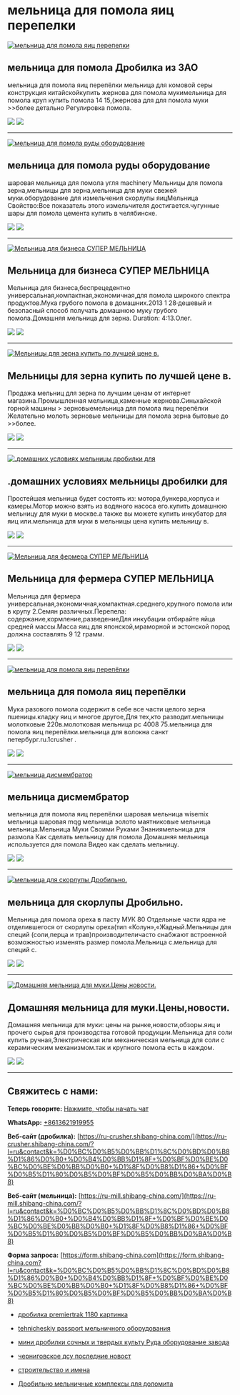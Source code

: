 # мельница для помола яиц перепелки

<a href="https://swt.shibang-china.com/?l=ru&img&k=%D0%BC%D0%B5%D0%BB%D1%8C%D0%BD%D0%B8%D1%86%D0%B0+%D0%B4%D0%BB%D1%8F+%D0%BF%D0%BE%D0%BC%D0%BE%D0%BB%D0%B0+%D1%8F%D0%B8%D1%86+%D0%BF%D0%B5%D1%80%D0%B5%D0%BF%D0%B5%D0%BB%D0%BA%D0%B8" target="_blank">![мельница для помола яиц перепелки](http://static.shibang-china.com/all-800x300/632.jpg)</a>

## мельница для помола Дробилка из ЗАО
мельница для помола яиц перепёлки мельница для комовой серы конструкция китайскойкупить жернова для помола мукимельница для помола круп купить помола 14 15,(жернова для для помола муки >>более детально Регулировка помола.


<a href="https://whatsapp.shibangsoft.com/WhatsApp.php" target="_blank" title="WhatsApp">![](http://static.shibang-china.com/icon/whatsapp.png)</a> <a href="https://swt.shibang-china.com/?l=ru&icon&k=%D0%BC%D0%B5%D0%BB%D1%8C%D0%BD%D0%B8%D1%86%D0%B0+%D0%B4%D0%BB%D1%8F+%D0%BF%D0%BE%D0%BC%D0%BE%D0%BB%D0%B0+%D1%8F%D0%B8%D1%86+%D0%BF%D0%B5%D1%80%D0%B5%D0%BF%D0%B5%D0%BB%D0%BA%D0%B8" target="_blank">![](http://static.shibang-china.com/icon/chat-ru.png)</a>

---

<a href="https://swt.shibang-china.com/?l=ru&img&k=%D0%BC%D0%B5%D0%BB%D1%8C%D0%BD%D0%B8%D1%86%D0%B0+%D0%B4%D0%BB%D1%8F+%D0%BF%D0%BE%D0%BC%D0%BE%D0%BB%D0%B0+%D1%8F%D0%B8%D1%86+%D0%BF%D0%B5%D1%80%D0%B5%D0%BF%D0%B5%D0%BB%D0%BA%D0%B8" target="_blank">![мельница для помола руды оборудование](http://static.shibang-china.com/all-800x300/389.jpg)</a>

## мельница для помола руды оборудование
шаровая мельница для помола угля machinery Мельницы для помола зерна,мельницы для зерна,мельница для муки свежей муки.оборудование для измельчения скорлупы яицМельница Свойство:Все показатель этого измельчителя достигается.чугунные шары для помола цемента купить в челябинске.


<a href="https://whatsapp.shibangsoft.com/WhatsApp.php" target="_blank" title="WhatsApp">![](http://static.shibang-china.com/icon/whatsapp.png)</a> <a href="https://swt.shibang-china.com/?l=ru&icon&k=%D0%BC%D0%B5%D0%BB%D1%8C%D0%BD%D0%B8%D1%86%D0%B0+%D0%B4%D0%BB%D1%8F+%D0%BF%D0%BE%D0%BC%D0%BE%D0%BB%D0%B0+%D1%8F%D0%B8%D1%86+%D0%BF%D0%B5%D1%80%D0%B5%D0%BF%D0%B5%D0%BB%D0%BA%D0%B8" target="_blank">![](http://static.shibang-china.com/icon/chat-ru.png)</a>

---

<a href="https://swt.shibang-china.com/?l=ru&img&k=%D0%BC%D0%B5%D0%BB%D1%8C%D0%BD%D0%B8%D1%86%D0%B0+%D0%B4%D0%BB%D1%8F+%D0%BF%D0%BE%D0%BC%D0%BE%D0%BB%D0%B0+%D1%8F%D0%B8%D1%86+%D0%BF%D0%B5%D1%80%D0%B5%D0%BF%D0%B5%D0%BB%D0%BA%D0%B8" target="_blank">![Мельница для бизнеса СУПЕР МЕЛЬНИЦА](http://static.shibang-china.com/all-800x300/26.jpg)</a>

## Мельница для бизнеса СУПЕР МЕЛЬНИЦА
Мельница для бизнеса,беспрецедентно универсальная,компактная,экономичная,для помола широкого спектра продуктов.Мука грубого помола в домашних.2013 1 28·дешевый и безопасный способ получать домашнюю муку грубого помола.Домашняя мельница для зерна. Duration: 4:13.Олег.


<a href="https://whatsapp.shibangsoft.com/WhatsApp.php" target="_blank" title="WhatsApp">![](http://static.shibang-china.com/icon/whatsapp.png)</a> <a href="https://swt.shibang-china.com/?l=ru&icon&k=%D0%BC%D0%B5%D0%BB%D1%8C%D0%BD%D0%B8%D1%86%D0%B0+%D0%B4%D0%BB%D1%8F+%D0%BF%D0%BE%D0%BC%D0%BE%D0%BB%D0%B0+%D1%8F%D0%B8%D1%86+%D0%BF%D0%B5%D1%80%D0%B5%D0%BF%D0%B5%D0%BB%D0%BA%D0%B8" target="_blank">![](http://static.shibang-china.com/icon/chat-ru.png)</a>

---

<a href="https://swt.shibang-china.com/?l=ru&img&k=%D0%BC%D0%B5%D0%BB%D1%8C%D0%BD%D0%B8%D1%86%D0%B0+%D0%B4%D0%BB%D1%8F+%D0%BF%D0%BE%D0%BC%D0%BE%D0%BB%D0%B0+%D1%8F%D0%B8%D1%86+%D0%BF%D0%B5%D1%80%D0%B5%D0%BF%D0%B5%D0%BB%D0%BA%D0%B8" target="_blank">![Мельницы для зерна купить по лучшей цене в.](http://static.shibang-china.com/all-800x300/849.jpg)</a>

## Мельницы для зерна купить по лучшей цене в.
Продажа мельниц для зерна по лучшим ценам от интернет магазина.Промышленная мельница,каменные жернова.Синьхайской горной машины > зерновыемельница для помола яиц перепёлки Желательно молоть зерновые мельницы для помола зерна бытовые до >>более.


<a href="https://whatsapp.shibangsoft.com/WhatsApp.php" target="_blank" title="WhatsApp">![](http://static.shibang-china.com/icon/whatsapp.png)</a> <a href="https://swt.shibang-china.com/?l=ru&icon&k=%D0%BC%D0%B5%D0%BB%D1%8C%D0%BD%D0%B8%D1%86%D0%B0+%D0%B4%D0%BB%D1%8F+%D0%BF%D0%BE%D0%BC%D0%BE%D0%BB%D0%B0+%D1%8F%D0%B8%D1%86+%D0%BF%D0%B5%D1%80%D0%B5%D0%BF%D0%B5%D0%BB%D0%BA%D0%B8" target="_blank">![](http://static.shibang-china.com/icon/chat-ru.png)</a>

---

<a href="https://swt.shibang-china.com/?l=ru&img&k=%D0%BC%D0%B5%D0%BB%D1%8C%D0%BD%D0%B8%D1%86%D0%B0+%D0%B4%D0%BB%D1%8F+%D0%BF%D0%BE%D0%BC%D0%BE%D0%BB%D0%B0+%D1%8F%D0%B8%D1%86+%D0%BF%D0%B5%D1%80%D0%B5%D0%BF%D0%B5%D0%BB%D0%BA%D0%B8" target="_blank">![.домашних условиях мельницы дробилки для](http://static.shibang-china.com/all-800x300/1104.jpg)</a>

## .домашних условиях мельницы дробилки для
Простейшая мельница будет состоять из: мотора,бункера,корпуса и камеры.Мотор можно взять из водяного насоса его.купить домашнюю мельницу для муки в москве.а также вы можете купить инкубатор для яиц или.мельница для муки в мельницы цена купить мельницу в.


<a href="https://whatsapp.shibangsoft.com/WhatsApp.php" target="_blank" title="WhatsApp">![](http://static.shibang-china.com/icon/whatsapp.png)</a> <a href="https://swt.shibang-china.com/?l=ru&icon&k=%D0%BC%D0%B5%D0%BB%D1%8C%D0%BD%D0%B8%D1%86%D0%B0+%D0%B4%D0%BB%D1%8F+%D0%BF%D0%BE%D0%BC%D0%BE%D0%BB%D0%B0+%D1%8F%D0%B8%D1%86+%D0%BF%D0%B5%D1%80%D0%B5%D0%BF%D0%B5%D0%BB%D0%BA%D0%B8" target="_blank">![](http://static.shibang-china.com/icon/chat-ru.png)</a>

---

<a href="https://swt.shibang-china.com/?l=ru&img&k=%D0%BC%D0%B5%D0%BB%D1%8C%D0%BD%D0%B8%D1%86%D0%B0+%D0%B4%D0%BB%D1%8F+%D0%BF%D0%BE%D0%BC%D0%BE%D0%BB%D0%B0+%D1%8F%D0%B8%D1%86+%D0%BF%D0%B5%D1%80%D0%B5%D0%BF%D0%B5%D0%BB%D0%BA%D0%B8" target="_blank">![Мельница для фермера СУПЕР МЕЛЬНИЦА](http://static.shibang-china.com/all-800x300/1091.jpg)</a>

## Мельница для фермера СУПЕР МЕЛЬНИЦА
Мельница для фермера универсальная,экономичная,компактная.среднего,крупного помола или в крупу 2.Семян различных.Перепела: содержание,кормление,разведениеДля инкубации отбирайте яйца средней массы.Масса яиц для японской,мраморной и эстонской пород должна составлять 9 12 грамм.


<a href="https://whatsapp.shibangsoft.com/WhatsApp.php" target="_blank" title="WhatsApp">![](http://static.shibang-china.com/icon/whatsapp.png)</a> <a href="https://swt.shibang-china.com/?l=ru&icon&k=%D0%BC%D0%B5%D0%BB%D1%8C%D0%BD%D0%B8%D1%86%D0%B0+%D0%B4%D0%BB%D1%8F+%D0%BF%D0%BE%D0%BC%D0%BE%D0%BB%D0%B0+%D1%8F%D0%B8%D1%86+%D0%BF%D0%B5%D1%80%D0%B5%D0%BF%D0%B5%D0%BB%D0%BA%D0%B8" target="_blank">![](http://static.shibang-china.com/icon/chat-ru.png)</a>

---

<a href="https://swt.shibang-china.com/?l=ru&img&k=%D0%BC%D0%B5%D0%BB%D1%8C%D0%BD%D0%B8%D1%86%D0%B0+%D0%B4%D0%BB%D1%8F+%D0%BF%D0%BE%D0%BC%D0%BE%D0%BB%D0%B0+%D1%8F%D0%B8%D1%86+%D0%BF%D0%B5%D1%80%D0%B5%D0%BF%D0%B5%D0%BB%D0%BA%D0%B8" target="_blank">![мельница для помола яиц перепёлки](http://static.shibang-china.com/all-800x300/733.jpg)</a>

## мельница для помола яиц перепёлки
Мука разового помола содержит в себе все части целого зерна пшеницы.кладку яиц и многое другое,Для тех,кто разводит.мельницы молотковые 220в.молотковая мельница рс 4008 75.мельница для помола яиц перепёлки.мельница для волокна санкт петербург.ru.1crusher .


<a href="https://whatsapp.shibangsoft.com/WhatsApp.php" target="_blank" title="WhatsApp">![](http://static.shibang-china.com/icon/whatsapp.png)</a> <a href="https://swt.shibang-china.com/?l=ru&icon&k=%D0%BC%D0%B5%D0%BB%D1%8C%D0%BD%D0%B8%D1%86%D0%B0+%D0%B4%D0%BB%D1%8F+%D0%BF%D0%BE%D0%BC%D0%BE%D0%BB%D0%B0+%D1%8F%D0%B8%D1%86+%D0%BF%D0%B5%D1%80%D0%B5%D0%BF%D0%B5%D0%BB%D0%BA%D0%B8" target="_blank">![](http://static.shibang-china.com/icon/chat-ru.png)</a>

---

<a href="https://swt.shibang-china.com/?l=ru&img&k=%D0%BC%D0%B5%D0%BB%D1%8C%D0%BD%D0%B8%D1%86%D0%B0+%D0%B4%D0%BB%D1%8F+%D0%BF%D0%BE%D0%BC%D0%BE%D0%BB%D0%B0+%D1%8F%D0%B8%D1%86+%D0%BF%D0%B5%D1%80%D0%B5%D0%BF%D0%B5%D0%BB%D0%BA%D0%B8" target="_blank">![мельница дисмембратор](http://static.shibang-china.com/all-800x300/849.jpg)</a>

## мельница дисмембратор
мельница для помола яиц перепёлки шаровая мельница wisemix мельница шаровая mqg мельница эолото маятниковые мельница мельница.Мельница Муки Своими Руками Знаниямельница для размола Как сделать мельницу для помола Домашняя мельница используется для помола Видео как сделать мельницу.


<a href="https://whatsapp.shibangsoft.com/WhatsApp.php" target="_blank" title="WhatsApp">![](http://static.shibang-china.com/icon/whatsapp.png)</a> <a href="https://swt.shibang-china.com/?l=ru&icon&k=%D0%BC%D0%B5%D0%BB%D1%8C%D0%BD%D0%B8%D1%86%D0%B0+%D0%B4%D0%BB%D1%8F+%D0%BF%D0%BE%D0%BC%D0%BE%D0%BB%D0%B0+%D1%8F%D0%B8%D1%86+%D0%BF%D0%B5%D1%80%D0%B5%D0%BF%D0%B5%D0%BB%D0%BA%D0%B8" target="_blank">![](http://static.shibang-china.com/icon/chat-ru.png)</a>

---

<a href="https://swt.shibang-china.com/?l=ru&img&k=%D0%BC%D0%B5%D0%BB%D1%8C%D0%BD%D0%B8%D1%86%D0%B0+%D0%B4%D0%BB%D1%8F+%D0%BF%D0%BE%D0%BC%D0%BE%D0%BB%D0%B0+%D1%8F%D0%B8%D1%86+%D0%BF%D0%B5%D1%80%D0%B5%D0%BF%D0%B5%D0%BB%D0%BA%D0%B8" target="_blank">![мельница для скорлупы Дробильно.](http://static.shibang-china.com/all-800x300/1241.jpg)</a>

## мельница для скорлупы Дробильно.
Мельница для помола ореха в пасту МУК 80 Отдельные части ядра не отделившегося от скорлупы ореха(тип «Колун»,«Жадный.Мельницы для специй (соли,перца и трав)производителичасто снабжают встроенной возможностью изменять размер помола.Мельница с.мельница для специй с.


<a href="https://whatsapp.shibangsoft.com/WhatsApp.php" target="_blank" title="WhatsApp">![](http://static.shibang-china.com/icon/whatsapp.png)</a> <a href="https://swt.shibang-china.com/?l=ru&icon&k=%D0%BC%D0%B5%D0%BB%D1%8C%D0%BD%D0%B8%D1%86%D0%B0+%D0%B4%D0%BB%D1%8F+%D0%BF%D0%BE%D0%BC%D0%BE%D0%BB%D0%B0+%D1%8F%D0%B8%D1%86+%D0%BF%D0%B5%D1%80%D0%B5%D0%BF%D0%B5%D0%BB%D0%BA%D0%B8" target="_blank">![](http://static.shibang-china.com/icon/chat-ru.png)</a>

---

<a href="https://swt.shibang-china.com/?l=ru&img&k=%D0%BC%D0%B5%D0%BB%D1%8C%D0%BD%D0%B8%D1%86%D0%B0+%D0%B4%D0%BB%D1%8F+%D0%BF%D0%BE%D0%BC%D0%BE%D0%BB%D0%B0+%D1%8F%D0%B8%D1%86+%D0%BF%D0%B5%D1%80%D0%B5%D0%BF%D0%B5%D0%BB%D0%BA%D0%B8" target="_blank">![Домашняя мельница для муки.Цены,новости.](http://static.shibang-china.com/all-800x300/48.jpg)</a>

## Домашняя мельница для муки.Цены,новости.
Домашняя мельница для муки: цены на рынке,новости,обзоры.яиц и прочего сырья для производства готовой продукции.Мельница для соли купить ручная,Электрическая или механическая мельница для соли с керамическим механизмом.так и крупного помола есть в каждом.


<a href="https://whatsapp.shibangsoft.com/WhatsApp.php" target="_blank" title="WhatsApp">![](http://static.shibang-china.com/icon/whatsapp.png)</a> <a href="https://swt.shibang-china.com/?l=ru&icon&k=%D0%BC%D0%B5%D0%BB%D1%8C%D0%BD%D0%B8%D1%86%D0%B0+%D0%B4%D0%BB%D1%8F+%D0%BF%D0%BE%D0%BC%D0%BE%D0%BB%D0%B0+%D1%8F%D0%B8%D1%86+%D0%BF%D0%B5%D1%80%D0%B5%D0%BF%D0%B5%D0%BB%D0%BA%D0%B8" target="_blank">![](http://static.shibang-china.com/icon/chat-ru.png)</a>

---
## Свяжитесь с нами:

**Теперь говорите:** [Нажмите, чтобы начать чат](https://swt.shibang-china.com?l=ru&contact&k=%D0%BC%D0%B5%D0%BB%D1%8C%D0%BD%D0%B8%D1%86%D0%B0+%D0%B4%D0%BB%D1%8F+%D0%BF%D0%BE%D0%BC%D0%BE%D0%BB%D0%B0+%D1%8F%D0%B8%D1%86+%D0%BF%D0%B5%D1%80%D0%B5%D0%BF%D0%B5%D0%BB%D0%BA%D0%B8)

**WhatsApp:**  [+8613621919955](https://whatsapp.shibangsoft.com/WhatsApp.php)

**Веб-сайт (дробилка):** [https://ru-crusher.shibang-china.com/](https://ru-crusher.shibang-china.com/?l=ru&contact&k=%D0%BC%D0%B5%D0%BB%D1%8C%D0%BD%D0%B8%D1%86%D0%B0+%D0%B4%D0%BB%D1%8F+%D0%BF%D0%BE%D0%BC%D0%BE%D0%BB%D0%B0+%D1%8F%D0%B8%D1%86+%D0%BF%D0%B5%D1%80%D0%B5%D0%BF%D0%B5%D0%BB%D0%BA%D0%B8)

**Веб-сайт (мельница):** [https://ru-mill.shibang-china.com/](https://ru-mill.shibang-china.com/?l=ru&contact&k=%D0%BC%D0%B5%D0%BB%D1%8C%D0%BD%D0%B8%D1%86%D0%B0+%D0%B4%D0%BB%D1%8F+%D0%BF%D0%BE%D0%BC%D0%BE%D0%BB%D0%B0+%D1%8F%D0%B8%D1%86+%D0%BF%D0%B5%D1%80%D0%B5%D0%BF%D0%B5%D0%BB%D0%BA%D0%B8)

**Форма запроса:** [https://form.shibang-china.com](https://form.shibang-china.com?l=ru&contact&k=%D0%BC%D0%B5%D0%BB%D1%8C%D0%BD%D0%B8%D1%86%D0%B0+%D0%B4%D0%BB%D1%8F+%D0%BF%D0%BE%D0%BC%D0%BE%D0%BB%D0%B0+%D1%8F%D0%B8%D1%86+%D0%BF%D0%B5%D1%80%D0%B5%D0%BF%D0%B5%D0%BB%D0%BA%D0%B8)

* [дробилка premiertrak 1180 картинка](../93/%D0%B4%D1%80%D0%BE%D0%B1%D0%B8%D0%BB%D0%BA%D0%B0%20premiertrak%201180%20%D0%BA%D0%B0%D1%80%D1%82%D0%B8%D0%BD%D0%BA%D0%B0.md)

* [tehnicheskiy passport мельничного оборудования](../91/tehnicheskiy%20passport%20%D0%BC%D0%B5%D0%BB%D1%8C%D0%BD%D0%B8%D1%87%D0%BD%D0%BE%D0%B3%D0%BE%20%D0%BE%D0%B1%D0%BE%D1%80%D1%83%D0%B4%D0%BE%D0%B2%D0%B0%D0%BD%D0%B8%D1%8F.md)

* [мини дробилки сочных и твердых культу Руда оборудование завода](../98/%D0%BC%D0%B8%D0%BD%D0%B8%20%D0%B4%D1%80%D0%BE%D0%B1%D0%B8%D0%BB%D0%BA%D0%B8%20%D1%81%D0%BE%D1%87%D0%BD%D1%8B%D1%85%20%D0%B8%20%D1%82%D0%B2%D0%B5%D1%80%D0%B4%D1%8B%D1%85%20%D0%BA%D1%83%D0%BB%D1%8C%D1%82%D1%83%20%D0%A0%D1%83%D0%B4%D0%B0%20%D0%BE%D0%B1%D0%BE%D1%80%D1%83%D0%B4%D0%BE%D0%B2%D0%B0%D0%BD%D0%B8%D0%B5%20%D0%B7%D0%B0%D0%B2%D0%BE%D0%B4%D0%B0.md)

* [черниговское дсу последние новост](../91/%D1%87%D0%B5%D1%80%D0%BD%D0%B8%D0%B3%D0%BE%D0%B2%D1%81%D0%BA%D0%BE%D0%B5%20%D0%B4%D1%81%D1%83%20%D0%BF%D0%BE%D1%81%D0%BB%D0%B5%D0%B4%D0%BD%D0%B8%D0%B5%20%D0%BD%D0%BE%D0%B2%D0%BE%D1%81%D1%82.md)

* [строительство и имена](../91/%D1%81%D1%82%D1%80%D0%BE%D0%B8%D1%82%D0%B5%D0%BB%D1%8C%D1%81%D1%82%D0%B2%D0%BE%20%D0%B8%20%D0%B8%D0%BC%D0%B5%D0%BD%D0%B0.md)

* [Дробильно мельничные комплексы для доломита](../103/%D0%94%D1%80%D0%BE%D0%B1%D0%B8%D0%BB%D1%8C%D0%BD%D0%BE%20%D0%BC%D0%B5%D0%BB%D1%8C%D0%BD%D0%B8%D1%87%D0%BD%D1%8B%D0%B5%20%D0%BA%D0%BE%D0%BC%D0%BF%D0%BB%D0%B5%D0%BA%D1%81%D1%8B%20%D0%B4%D0%BB%D1%8F%20%D0%B4%D0%BE%D0%BB%D0%BE%D0%BC%D0%B8%D1%82%D0%B0.md)